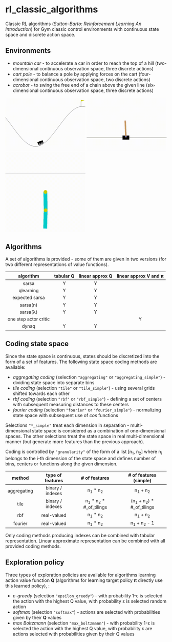 # rl_classic_algorithms
Classic RL algorithms (*Sutton-Barto: Reinforcement Learning An Introduction*) for Gym classic control environments with continuous state space and discrete action space.

## Environments

- *mountain car* - to accelerate a car in order to reach the top of a hill (two-dimensional 
continuous observation space, three discrete actions)
- *cart pole* - to balance a pole by applying forces on the cart (four-dimensional
continuous observation space, two discrete actions)
- *acrobot* - to swing the free end of a chain above the given line (six-dimensional
continuous observation space, three discrete actions)

<img src="video/mountain_car_84steps.gif" width="250">
<img src="video/cart_pole_500steps.gif" width="250">
<img src="video/acrobot_80steps.gif" width="250">

## Algorithms

A set of algorithms is provided - some of them are given in two versions (for two
different representations of value functions).

| algorithm | tabular Q | linear approx Q | linear approx V and π |
|:----------:|:--------:|:---------------:|:----------------------:|
| sarsa      |    Y     |        Y        |                        |
| qlearning  |    Y     |        Y        |                        |
| expected sarsa | Y    |        Y        |                        |
| sarsa(n)   |    Y     |        Y        |                        |
| sarsa(λ)   |    Y     |        Y        |                        |
| one step actor critic |     |           |         Y              |
| dynaq      |    Y     |        Y        |                        |

## Coding state space

Since the state space is continuous, states should be discretized into the form of a set of features.
The following state space coding methods are available:

- *aggregating coding* (selection `"aggregating"` or `"aggregating_simple"`) - dividing state space into separate bins
- *tile coding* (selection `"tile"` or `"tile_simple"`) - using several grids shifted towards each other
- *rbf coding* (selection `"rbf"` or `"rbf_simple"`) - defining a set of centers with subsequent measuring distances to these centers
- *fourier coding* (selection `"fourier"` or `"fourier_simple"`) - normalizing state space with subsequent use of *cos* functions

Selections `"*_simple"` treat each dimension in separation - multi-dimensional state space is considered as a combination of one-dimensional spaces. The other selections treat the state space in real multi-dimensional manner (but generate more features than the previous approach).  

Coding is controlled by `"granularity"` of the form of a list [n<sub>1</sub>, n<sub>2</sub>] where n<sub>i</sub> belongs to the i-th dimension of the state space and defines number of bins, centers or functions along the given dimension.

| method | type of features | # of features | # of features (simple)          |
|:-------:|:----------------:|:----:|:---:|
| aggregating | binary / indexes | n<sub>1</sub> * n<sub>2</sub> | n<sub>1</sub> + n<sub>2</sub> |
| tile | binary / indexes | n<sub>1</sub> * n<sub>2</sub> * #_of_tilings | (n<sub>1</sub> + n<sub>2</sub>) * #_of_tilings  |
| rbf  | real-valued | n<sub>1</sub> * n<sub>2</sub> | n<sub>1</sub> + n<sub>2</sub> |
| fourier | real-valued | n<sub>1</sub> * n<sub>2</sub>  | n<sub>1</sub> + n<sub>2</sub> - 1 |

Only coding methods producing indexes can be combined with tabular representation. Linear approximate representation can be combined with all provided coding methods.

## Exploration policy

Three types of exploration policies are available for algorithms learning action value function **Q** (algorithms for learning target policy **π** directly use this learned policy), :
- *ε-greedy* (selection `"epsilon_greedy"`) - with probability 1-ε is selected the action with the highest Q value, with probability ε is selected random action
- *softmax* (selection `"softmax"`) - actions are selected with probabilities given by their **Q** values 
- *max Boltzmann* (selection `"max_boltzmann"`) - with probability 1-ε is selected the action with the highest Q value, with probability ε are actions selected with probabilities given by their Q values

